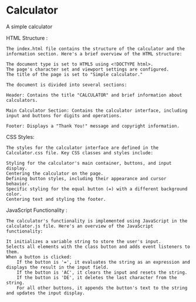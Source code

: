 # Calculator

A simple calculator

HTML Structure :

    The index.html file contains the structure of the calculator and the information section. Here's a brief overview of the HTML structure:

    The document type is set to HTML5 using <!DOCTYPE html>.
    The page's character set and viewport settings are configured.
    The title of the page is set to "Simple calculator."

    The document is divided into several sections:

    Header: Contains the title "CALCULATOR" and brief information about calculators.

    Main Calculator Section: Contains the calculator interface, including input and buttons for digits and operations.

    Footer: Displays a "Thank You!" message and copyright information.

CSS Styles:

    The styles for the calculator interface are defined in the Calculator.css file. Key CSS classes and styles include:

    Styling for the calculator's main container, buttons, and input display.
    Centering the calculator on the page.
    Defining button styles, including their appearance and cursor behavior.
    Specific styling for the equal button (=) with a different background color.
    Centering text and styling the footer.

JavaScript Functionality :

    The calculator's functionality is implemented using JavaScript in the calculator.js file. Here's an overview of the JavaScript functionality:

    It initializes a variable string to store the user's input.
    Selects all elements with the class button and adds event listeners to them.
    When a button is clicked:
        If the button is '=', it evaluates the string as an expression and displays the result in the input field.
        If the button is 'AC', it clears the input and resets the string.
        If the button is 'DE', it deletes the last character from the string.
        For all other buttons, it appends the button's text to the string and updates the input display.
